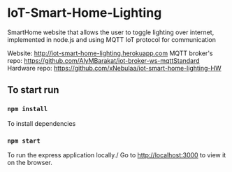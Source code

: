 # IoT-Smart-Home-Lighting

SmartHome website that allows the user to toggle lighting over internet, implemented in node.js and using MQTT IoT protocol for communication

Website: http://iot-smart-home-lighting.herokuapp.com
MQTT broker's repo: https://github.com/AlyMBarakat/iot-broker-ws-mqttStandard
Hardware repo: https://github.com/xNebulaa/iot-smart-home-lighting-HW


## To start run

### `npm install`
To install dependencies

### `npm start`
To run the express application locally./
Go to [http://localhost:3000](http://localhost:3000) to view it on the browser.
